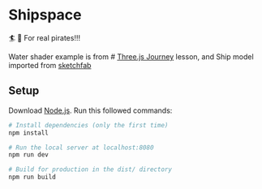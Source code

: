 # Shipspace


🏄 🌊 For real pirates!!! 

Water shader example is from # [Three.js Journey](https://threejs-journey.com/) lesson, and Ship model imported from [sketchfab](https://skfb.ly/6VYES)



## Setup
Download [Node.js](https://nodejs.org/en/download/).
Run this followed commands:

``` bash
# Install dependencies (only the first time)
npm install

# Run the local server at localhost:8080
npm run dev

# Build for production in the dist/ directory
npm run build
```


